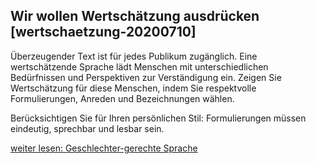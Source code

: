 ## Wir wollen Wertschätzung ausdrücken [wertschaetzung-20200710]

Überzeugender Text ist für jedes Publikum zugänglich. Eine wertschätzende Sprache lädt Menschen mit unterschiedlichen Bedürfnissen und Perspektiven zur Verständigung ein. Zeigen Sie Wertschätzung für diese Menschen, indem Sie respektvolle Formulierungen, Anreden und Bezeichnungen wählen.

Berücksichtigen Sie für Ihren persönlichen Stil: Formulierungen müssen eindeutig, sprechbar und lesbar sein.

[weiter lesen: Geschlechter-gerechte Sprache](#wertschaetzung-geschlecht-20200710)
